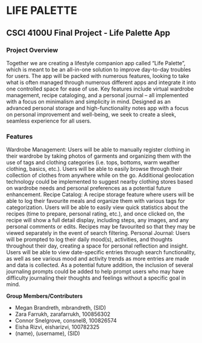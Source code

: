 # LIFE PALETTE
## CSCI 4100U Final Project - Life Palette App
### Project Overview
Together we are creating a lifestyle companion app called “Life Palette”, which is meant to be an all-in-one solution to improve day-to-day troubles for users. The app will be packed with numerous features, looking to take what is often managed through numerous different apps and integrate it into one controlled space for ease of use. Key features include virtual wardrobe management, recipe cataloging, and a personal journal – all implemented with a focus on minimalism and simplicity in mind. Designed as an advanced personal storage and high-functionality notes app with a focus on personal improvement and well-being, we seek to create a sleek, seamless experience for all users.

### Features
Wardrobe Management: Users will be able to manually register clothing in their wardrobe by taking photos of garments and organizing them with the use of tags and clothing categories (i.e. tops, bottoms, warm weather clothing, basics, etc.). Users will be able to easily browse through their collection of clothes from anywhere while on the go. Additional geolocation technology could be implemented to suggest nearby clothing stores based on wardrobe needs and personal preferences as a potential future enhancement.
Recipe Catalog: A recipe storage feature where users will be able to log their favourite meals and organize them with various tags for categorization. Users will be able to easily view quick statistics about the recipes (time to prepare, personal rating, etc.), and once clicked on, the recipe will show a full detail display, including steps, any images, and any personal comments or edits. Recipes may be favourited so that they may be viewed separately in the event of search filtering. 
Personal Journal: Users will be prompted to log their daily mood(s), activities, and thoughts throughout their day, creating a space for personal reflection and insight. Users will be able to view date-specific entries through search functionality, as well as see various mood and activity trends as more entries are made and data is collected. As a potential future addition, the inclusion of several journaling prompts could be added to help prompt users who may have difficulty journaling their thoughts and feelings without a specific goal in mind.

**Group Members/Contributers**
- Megan Brandreth, mbrandreth, (SID)
- Zara Farrukh, zarafarrukh, 100856302
- Connor Snelgrove, consnel8, 100826574
- Eisha Rizvi, eisharizvi, 100782325
- (name), (username), (SID)
